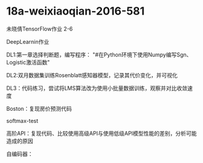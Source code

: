 # 18a-weixiaoqian-2016-581
未晓倩TensorFlow作业
2-6


DeepLearnin作业


DL1:第一章选择判断题，编写程序： "#在Python环境下使用Numpy编写Sgn、Logistic激活函数"



DL2:双月数据集训练Rosenblatt感知器模型，记录其代价变化，并可视化


DL3：代码练习，尝试将LMS算法改为使用小批量数据训练，观察并对比收敛速度


Boston：复现房价预测代码


softmax-test


高阶API：复现代码、比较使用高级API与使用低级API模型性能的差别，分析可能造成的原因


自编码器：
